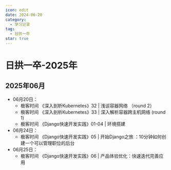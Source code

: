 ```yaml
---
icon: edit
date: 2024-06-20
category:
  - 学习记录
tag:
  - 日拱一卒
star: true
---
```


# 日拱一卒-2025年

## 2025年06月


- 06月20日：
  - 极客时间  《深入剖析Kubernetes》32 | 浅谈容器网络 （round 2）
  - 极客时间  《深入剖析Kubernetes》33 | 深入解析容器跨主机网络 (round 1)
  - 极客时间  《Django快速开发实践》01-04 | 环境搭建
- 06月24日：
  - 极客时间  《Django快速开发实践》05 | 开始Django之旅 ：10分钟如何创建一个可以管理职位的后台
- 06月25日：
  - 极客时间  《Django快速开发实践》06 | 产品体验优化：快速迭代完善应用 